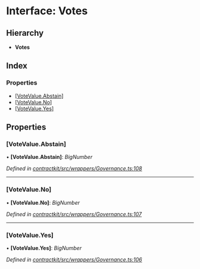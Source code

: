 # Interface: Votes

## Hierarchy

* **Votes**

## Index

### Properties

* [[VoteValue.Abstain]](_wrappers_governance_.votes.md#[votevalue.abstain])
* [[VoteValue.No]](_wrappers_governance_.votes.md#[votevalue.no])
* [[VoteValue.Yes]](_wrappers_governance_.votes.md#[votevalue.yes])

## Properties

###  [VoteValue.Abstain]

• **[VoteValue.Abstain]**: *BigNumber*

*Defined in [contractkit/src/wrappers/Governance.ts:108](https://github.com/celo-org/celo-monorepo/blob/master/packages/sdk/contractkit/src/wrappers/Governance.ts#L108)*

___

###  [VoteValue.No]

• **[VoteValue.No]**: *BigNumber*

*Defined in [contractkit/src/wrappers/Governance.ts:107](https://github.com/celo-org/celo-monorepo/blob/master/packages/sdk/contractkit/src/wrappers/Governance.ts#L107)*

___

###  [VoteValue.Yes]

• **[VoteValue.Yes]**: *BigNumber*

*Defined in [contractkit/src/wrappers/Governance.ts:106](https://github.com/celo-org/celo-monorepo/blob/master/packages/sdk/contractkit/src/wrappers/Governance.ts#L106)*
